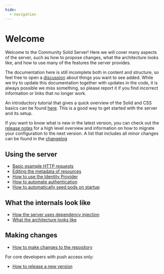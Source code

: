 ```yaml
---
hide:
  - navigation
---
```


# Welcome

Welcome to the Community Solid Server!
Here we will cover many aspects of the server,
such as how to propose changes,
what the architecture looks like,
and how to use many of the features the server provides.

The documentation here is still incomplete both in content and structure, so feel free to open
a [discussion](https://github.com/CommunitySolidServer/CommunitySolidServer/discussions) about things you want to see added.
While we try to update this documentation together with updates in the code,
it is always possible we miss something,
so please report it if you find incorrect information or links that no longer work.

An introductory tutorial that gives a quick overview of the Solid and CSS basics can be found
[here](https://github.com/KNowledgeOnWebScale/solid-linked-data-workshops-hands-on-exercises/blob/main/css-tutorial.md).
This is a good way to get started with the server and its setup.

If you want to know what is new in the latest version,
you can check out the [release notes](https://github.com/CommunitySolidServer/CommunitySolidServer/blob/main/RELEASE_NOTES.md)
for a high level overview and information on how to migrate your configuration to the next version.
A list that includes all minor changes can be found in 
the [changelog](https://github.com/CommunitySolidServer/CommunitySolidServer/blob/main/CHANGELOG.md)

## Using the server

 * [Basic example HTTP requests](example-requests.md)
 * [Editing the metadata of resources](metadata-editing.md)
 * [How to use the Identity Provider](identity-provider.md)
 * [How to automate authentication](client-credentials.md)
 * [How to automatically seed pods on startup](seeding-pods.md)

## What the internals look like

 * [How the server uses dependency injection](dependency-injection.md)
 * [What the architecture looks like](architecture.md)
 
## Making changes

 * [How to make changes to the repository](making-changes.md)

For core developers with push access only: 

 * [How to release a new version](release.md)
